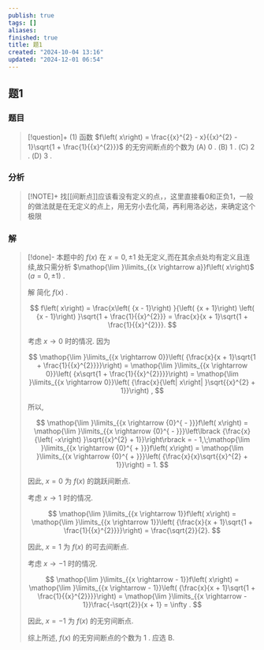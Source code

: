 ```yaml
---
publish: true
tags: []
aliases: 
finished: true
title: 题1
created: "2024-10-04 13:16"
updated: "2024-12-01 06:54"
---
```

## 题1
### 题目
> [!question]+
> (1) 函数 $f\left( x\right)  = \frac{{x}^{2} - x}{{x}^{2} - 1}\sqrt{1 + \frac{1}{{x}^{2}}}$ 的无穷间断点的个数为
> (A) 0 . (B) 1 . (C) 2 . (D) 3 .
### 分析
> [!NOTE]+
> 找[[间断点]]应该看没有定义的点，，这里直接看0和正负1，一般的做法就是在无定义的点上，用无穷小去化简，再利用洛必达，来确定这个极限
### 解
> [!done]-
> 本题中的 $f\left( x\right)$ 在 $x = 0, \pm  1$ 处无定义,而在其余点处均有定义且连续,故只需分析 $\mathop{\lim }\limits_{{x \rightarrow  a}}f\left( x\right)$ $\left( {a = 0, \pm  1}\right)$ .
> 
> 解 简化 $f\left( x\right)$ .
> 
> $$
> f\left( x\right)  = \frac{x\left( {x - 1}\right) }{\left( {x + 1}\right) \left( {x - 1}\right) }\sqrt{1 + \frac{1}{{x}^{2}}} = \frac{x}{x + 1}\sqrt{1 + \frac{1}{{x}^{2}}}.
> $$
> 
> 考虑 $x \rightarrow  0$ 时的情况. 因为
> 
> $$
> \mathop{\lim }\limits_{{x \rightarrow  0}}\left( {\frac{x}{x + 1}\sqrt{1 + \frac{1}{{x}^{2}}}}\right)  = \mathop{\lim }\limits_{{x \rightarrow  0}}\left( {x\sqrt{1 + \frac{1}{{x}^{2}}}}\right)  = \mathop{\lim }\limits_{{x \rightarrow  0}}\left( {\frac{x}{\left| x\right| }\sqrt{{x}^{2} + 1}}\right) ,
> $$
> 
> 所以,
> 
> $$
> \mathop{\lim }\limits_{{x \rightarrow  {0}^{ - }}}f\left( x\right)  = \mathop{\lim }\limits_{{x \rightarrow  {0}^{ - }}}\left\lbrack  {\frac{x}{\left( -x\right) }\sqrt{{x}^{2} + 1}}\right\rbrack   =  - 1,\;\mathop{\lim }\limits_{{x \rightarrow  {0}^{ + }}}f\left( x\right)  = \mathop{\lim }\limits_{{x \rightarrow  {0}^{ + }}}\left( {\frac{x}{x}\sqrt{{x}^{2} + 1}}\right)  = 1.
> $$
> 
> 因此, $x = 0$ 为 $f\left( x\right)$ 的跳跃间断点.
> 
> 考虑 $x \rightarrow  1$ 时的情况.
> 
> $$
> \mathop{\lim }\limits_{{x \rightarrow  1}}f\left( x\right)  = \mathop{\lim }\limits_{{x \rightarrow  1}}\left( {\frac{x}{x + 1}\sqrt{1 + \frac{1}{{x}^{2}}}}\right)  = \frac{\sqrt{2}}{2}.
> $$
> 
> 因此, $x = 1$ 为 $f\left( x\right)$ 的可去间断点.
> 
> 考虑 $x \rightarrow   - 1$ 时的情况.
> 
> $$
> \mathop{\lim }\limits_{{x \rightarrow   - 1}}f\left( x\right)  = \mathop{\lim }\limits_{{x \rightarrow   - 1}}\left( {\frac{x}{x + 1}\sqrt{1 + \frac{1}{{x}^{2}}}}\right)  = \mathop{\lim }\limits_{{x \rightarrow   - 1}}\frac{-\sqrt{2}}{x + 1} = \infty .
> $$
> 
> 因此, $x =  - 1$ 为 $f\left( x\right)$ 的无穷间断点.
> 
> 综上所述, $f\left( x\right)$ 的无穷间断点的个数为 1 . 应选 B.